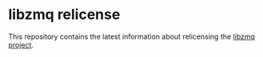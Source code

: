 # libzmq relicense

This repository contains the latest information about relicensing the [libzmq project](https://github.com/zeromq/libzmq).
